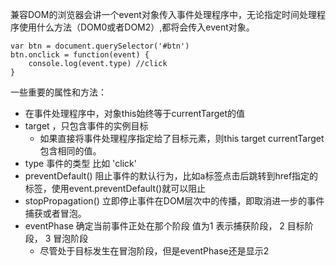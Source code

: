 兼容DOM的浏览器会讲一个event对象传入事件处理程序中，无论指定时间处理程序使用什么方法（DOM0或者DOM2）,都将会传入event对象。

```
var btn = document.querySelector('#btn')
btn.onclick = function(event) {
    console.log(event.type) //click
}
```

一些重要的属性和方法：

* 在事件处理程序中，对象this始终等于currentTarget的值
* target ，只包含事件的实例目标
  * 如果直接将事件处理程序指定给了目标元素，则this target currentTarget包含相同的值。
* type 事件的类型 比如 'click'
* preventDefault\(\) 阻止事件的默认行为，比如a标签点击后跳转到href指定的标签，使用event.preventDefault\(\)就可以阻止
* stopPropagation\(\) 立即停止事件在DOM层次中的传播，即取消进一步的事件捕获或者冒泡。
* eventPhase 确定当前事件正处在那个阶段 值为1 表示捕获阶段， 2 目标阶段， 3 冒泡阶段
  * 尽管处于目标发生在冒泡阶段，但是eventPhase还是显示2



